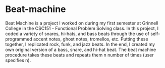 # Beat-machine

Beat Machine is a project I worked on during my first semester at Grinnell College in the CSC151 - Functional Problem Solving class.
In this project, I coded a variety of snares, hi-hats, and bass beats through the use of self-programmed accent notes, ghost notes, 
tromellos, etc. Putting these together, I replicated rock, funk, and jazz beats. In the end, I created my own original version of a
bass, snare, and hi-hat beat. The beat machine procedure takes these beats and repeats them n number of times (user specifies n).
